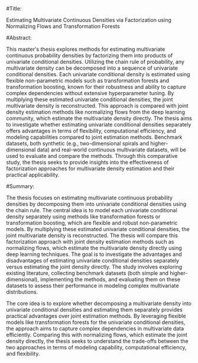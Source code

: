 #Title:

Estimating Multivariate Continuous Densities via Factorization using Normalizing Flows and Transformation Forests


#Abstract:

This master's thesis explores methods for estimating multivariate continuous probability densities by factorizing them into products of univariate conditional densities. Utilizing the chain rule of probability, any multivariate density can be decomposed into a sequence of univariate conditional densities. Each univariate conditional density is estimated using flexible non-parametric models such as transformation forests and transformation boosting, known for their robustness and ability to capture complex dependencies without extensive hyperparameter tuning. By multiplying these estimated univariate conditional densities, the joint multivariate density is reconstructed. This approach is compared with joint density estimation methods like normalizing flows from the deep learning community, which estimate the multivariate density directly. The thesis aims to investigate whether estimating univariate conditional densities separately offers advantages in terms of flexibility, computational efficiency, and modeling capabilities compared to joint estimation methods. Benchmark datasets, both synthetic (e.g., two-dimensional spirals and higher-dimensional data) and real-world continuous multivariate datasets, will be used to evaluate and compare the methods. Through this comparative study, the thesis seeks to provide insights into the effectiveness of factorization approaches for multivariate density estimation and their practical applicability.


#Summary:

The thesis focuses on estimating multivariate continuous probability densities by decomposing them into univariate conditional densities using the chain rule. The central idea is to model each univariate conditional density separately using methods like transformation forests or transformation boosting, which are flexible and robust non-parametric models. By multiplying these estimated univariate conditional densities, the joint multivariate density is reconstructed. The thesis will compare this factorization approach with joint density estimation methods such as normalizing flows, which estimate the multivariate density directly using deep learning techniques. The goal is to investigate the advantages and disadvantages of estimating univariate conditional densities separately versus estimating the joint density directly. The study involves exploring existing literature, collecting benchmark datasets (both simple and higher-dimensional), implementing the methods, and evaluating them on these datasets to assess their performance in modeling complex multivariate distributions.

The core idea is to explore whether decomposing a multivariate density into univariate conditional densities and estimating them separately provides practical advantages over joint estimation methods. By leveraging flexible models like transformation forests for the univariate conditional densities, the approach aims to capture complex dependencies in multivariate data efficiently. Comparing this with normalizing flows, which estimate the joint density directly, the thesis seeks to understand the trade-offs between the two approaches in terms of modeling capability, computational efficiency, and flexibility.

